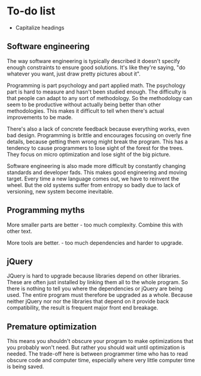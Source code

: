 # To-do list

* Capitalize headings

## Software engineering

The way software engineering is typically described it doesn't specify enough constraints to ensure good solutions. It's like they're saying, "do whatever you want, just draw pretty pictures about it".

Programming is part psychology and part applied math. The psychology part is hard to measure and hasn't been studied enough. The difficulty is that people can adapt to any sort of methodology. So the methodology can seem to be productive without actually being better than other methodologies. This makes it difficult to tell when there's actual improvements to be made.

There's also a lack of concrete feedback because everything works, even bad design. Programming is brittle and encourages focusing on overly fine details, because getting them wrong might break the program. This has a tendency to cause programmers to lose sight of the forest for the trees. They focus on micro optimization and lose sight of the big picture.

Software engineering is also made more difficult by constantly changing standards and developer fads. This makes good engineering and moving target. Every time a new language comes out, we have to reinvent the wheel. But the old systems suffer from entropy so badly due to lack of versioning, new system become inevitable.

## Programming myths

More smaller parts are better -  too much complexity. Combine this with other text.

More tools are better. -  too much dependencies and harder to upgrade.

## jQuery

JQuery is hard to upgrade because libraries depend on other libraries. These are often just installed by linking them all to the whole program. So there is nothing to tell you where the dependencies or jQuery are being used. The entire program must therefore be upgraded as a whole. Because neither jQuery nor nor the libraries that depend on it provide back compatibility, the result is frequent major front end breakage.

## Premature optimization

This means you shouldn't obscure your program to make optimizations that you probably won't need. But rather you should wait until optimization is needed. The trade-off here is between programmer time who has to read obscure code and computer time, especially where very little computer time is being saved.
